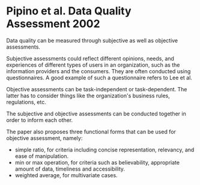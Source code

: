 # Pipino et al. Data Quality Assessment 2002 #

Data quality can be measured through subjective as well as objective assessments.

Subjective assessments could reflect different opinions, needs, and experiences of different types of users in an organization, such as the information providers and the consumers. They are often conducted using questionnaires. A good example of such a questionnaire refers to Lee et al.

Objective assessments can be task-independent or task-dependent. The latter has to consider things like the organization's business rules, regulations, etc.

The subjective and objective assessments can be conducted together in order to inform each other.

The paper also proposes three functional forms that can be used for objective assessment, namely:
  * simple ratio, for criteria including concise representation, relevancy, and ease of manipulation.
  * min or max operation, for criteria such as believability, appropriate amount of data, timeliness and accessibility.
  * weighted average, for multivariate cases.